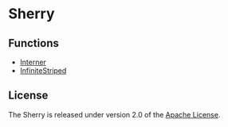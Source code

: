 # Sherry

## Functions

- [Interner](src/main/java/io/github/hligaty/util/WeakSafeContext.java)
- [InfiniteStriped](src/main/java/io/github/hligaty/util/InfiniteStriped.java)

## License

The Sherry is released under version 2.0 of the [Apache License](https://www.apache.org/licenses/LICENSE-2.0).
